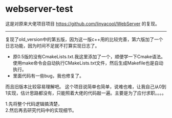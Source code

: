 # webserver-test

这是对原来大佬项目项目 https://github.com/linyacool/WebServer 的复现。  

---
复现了old_version中的第五版，因为这一版c++用的比较完善，第六版加了一个日志功能，因为时间不足就不打算实现日志了。  
* 原0.5版的没有CmakeLists.txt.我这里添加了一个，顺便学一下Cmake语法。 使用make命令会自动执行CMakeLists.txt文件，然后生成Makefile也是自动执行。
* 里面代码有一些bug，我也修复了。

而且旧版本比较容易理解吧。
这个项目说简单也简单，说难也难，让我自己从0到1实现，估计思路都没有，只能照着大佬的代码敲一遍。主要是为了应付求职。。。。

1.先将整个代码逻辑搞清楚，  
2.然后再去研究代码中的实现细节。



